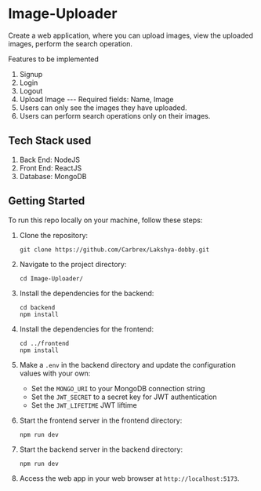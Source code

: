 # Image-Uploader

Create a web application, where you can upload images, view the uploaded images, perform the search operation.

Features to be implemented
1. Signup
2. Login
3. Logout
4. Upload Image
--- Required fields: Name, Image
5. Users can only see the images they have uploaded.
6. Users can perform search operations only on their images.

## Tech Stack  used
1. Back End: NodeJS
2. Front End: ReactJS
3. Database: MongoDB

## Getting Started

To run this repo locally on your machine, follow these steps:

1. Clone the repository:

   ```shell
   git clone https://github.com/Carbrex/Lakshya-dobby.git
   ```

2. Navigate to the project directory:

   ```shell
   cd Image-Uploader/
   ```

3. Install the dependencies for the backend:

   ```shell
   cd backend
   npm install
   ```

4. Install the dependencies for the frontend:

   ```shell
   cd ../frontend
   npm install
   ```

5. Make a `.env` in the backend directory and update the configuration values with your own:

   - Set the `MONGO_URI` to your MongoDB connection string
   - Set the `JWT_SECRET` to a secret key for JWT authentication
   - Set the `JWT_LIFETIME` JWT liftime

6. Start the frontend server in the frontend directory:

   ```shell
   npm run dev
   ```

7. Start the backend server in the backend directory:

   ```shell
   npm run dev
   ```

8. Access the web app in your web browser at `http://localhost:5173`.
